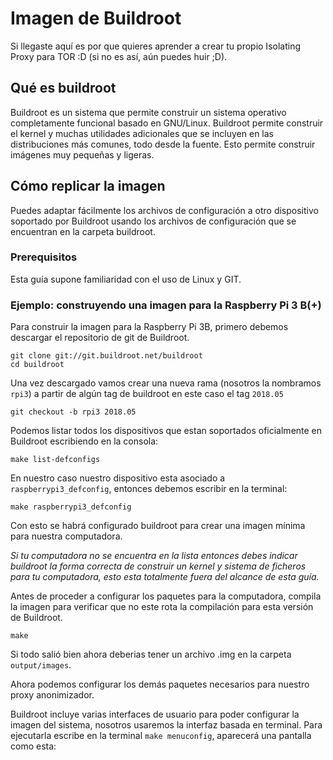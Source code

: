 # Imagen de Buildroot

Si llegaste aquí es por que quieres aprender a crear tu propio Isolating Proxy
para TOR :D (si no es así, aún puedes huir ;D).

## Qué es buildroot

Buildroot es un sistema que permite construir un sistema operativo
completamente funcional basado en GNU/Linux. Buildroot permite construir el
kernel y muchas utilidades adicionales que se incluyen en las distribuciones
más comunes, todo desde la fuente. Esto permite construir imágenes muy pequeñas
y ligeras.

## Cómo replicar la imagen

Puedes adaptar fácilmente los archivos de configuración a otro dispositivo
soportado por Buildroot usando los archivos de configuración que se encuentran
en la carpeta buildroot.

### Prerequisitos

Esta guía supone familiaridad con el uso de Linux y GIT.

### Ejemplo: construyendo una imagen para la Raspberry Pi 3 B(+)

Para construir la imagen para la Raspberry Pi 3B, primero debemos descargar el
repositorio de git de Buildroot.

```shell
git clone git://git.buildroot.net/buildroot
cd buildroot
```

Una vez descargado vamos crear una nueva rama (nosotros la nombramos `rpi3`)
a partir de algún tag de buildroot en este caso el tag `2018.05`

```shell
git checkout -b rpi3 2018.05
```

Podemos listar todos los dispositivos que estan soportados oficialmente en
Buildroot escribiendo en la consola:

```shell
make list-defconfigs
```

En nuestro caso nuestro dispositivo esta asociado a `raspberrypi3_defconfig`,
entonces debemos escribir en la terminal:

```shell
make raspberrypi3_defconfig
```

Con esto se habrá configurado buildroot para crear una imagen mínima para
nuestra computadora.

*Si tu computadora no se encuentra en la lista entonces debes indicar buildroot
la forma correcta de construir un kernel y sistema de ficheros para tu
computadora, esto esta totalmente fuera del alcance de esta guía.*

Antes de proceder a configurar los paquetes para la computadora, compila la
imagen para verificar que no este rota la compilación para esta versión de
Buildroot.

```shell
make
```

Si todo salió bien ahora deberias tener un archivo .img en la carpeta
`output/images`.

Ahora podemos configurar los demás paquetes necesarios para nuestro proxy
anonimizador. 

Buildroot incluye varias interfaces de usuario para poder configurar la imagen
del sistema, nosotros usaremos la interfaz basada en terminal. Para ejecutarla
escribe en la terminal `make menuconfig`, aparecerá una pantalla como esta:








